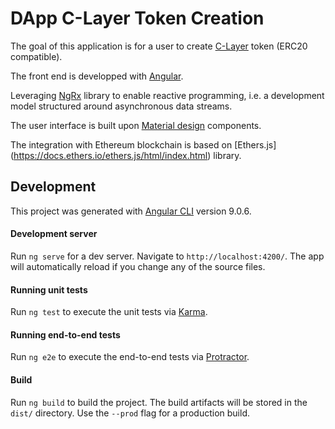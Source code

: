 # DApp C-Layer Token Creation

The goal of this application is for a user to create [C-Layer](https://github.com/c-layer) token (ERC20 compatible).

The front end is developped with [Angular](https://github.com/angular). 

Leveraging [NgRx](https://github.com/ngrx) library to enable reactive programming, i.e. a development model structured around asynchronous data streams. 

The user interface is built upon [Material design](https://material.io/) components.

The integration with Ethereum blockchain is based on [Ethers.js] (https://docs.ethers.io/ethers.js/html/index.html) library.

## Development
This project was generated with [Angular CLI](https://github.com/angular/angular-cli) version 9.0.6.
#### Development server
Run `ng serve` for a dev server.  Navigate to `http://localhost:4200/`. 
The app will automatically reload if you change any of the source files.

#### Running unit tests
Run `ng test` to execute the unit tests via [Karma](https://karma-runner.github.io).

#### Running end-to-end tests
Run `ng e2e` to execute the end-to-end tests via [Protractor](http://www.protractortest.org/).

#### Build
Run `ng build` to build the project. The build artifacts will be stored in the `dist/` directory. Use the `--prod` flag for a production build.
